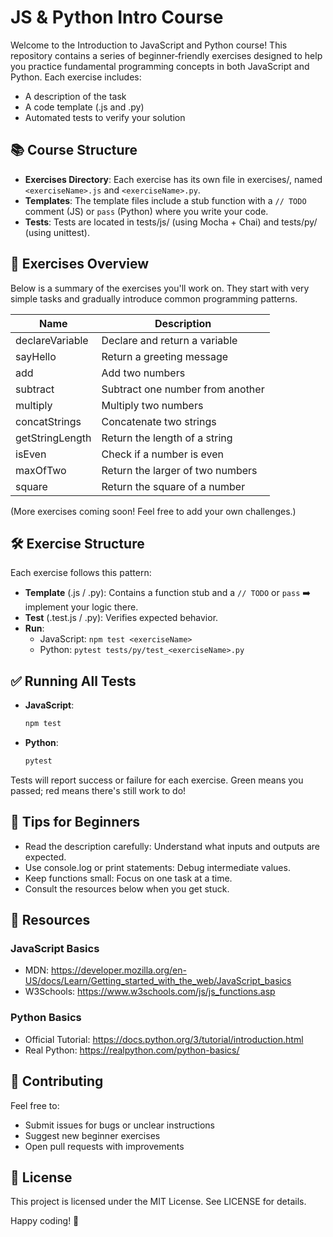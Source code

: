 # JS & Python Intro Course

Welcome to the Introduction to JavaScript and Python course! This repository contains a series of beginner‑friendly exercises designed to help you practice fundamental programming concepts in both JavaScript and Python. Each exercise includes:

- A description of the task
- A code template (.js and .py)
- Automated tests to verify your solution

## 📚 Course Structure

- **Exercises Directory**: Each exercise has its own file in exercises/, named `<exerciseName>.js` and `<exerciseName>.py`.
- **Templates**: The template files include a stub function with a `// TODO` comment (JS) or `pass` (Python) where you write your code.
- **Tests**: Tests are located in tests/js/ (using Mocha + Chai) and tests/py/ (using unittest).



## 📝 Exercises Overview

Below is a summary of the exercises you'll work on. They start with very simple tasks and gradually introduce common programming patterns.

| Name | Description |
|------|-------------|
| declareVariable | Declare and return a variable |
| sayHello | Return a greeting message |
| add | Add two numbers |
| subtract | Subtract one number from another |
| multiply | Multiply two numbers |
| concatStrings | Concatenate two strings |
| getStringLength | Return the length of a string |
| isEven | Check if a number is even |
| maxOfTwo | Return the larger of two numbers |
| square | Return the square of a number |

(More exercises coming soon! Feel free to add your own challenges.)

## 🛠️ Exercise Structure

Each exercise follows this pattern:

- **Template** (.js / .py): Contains a function stub and a `// TODO` or `pass` ➡️ implement your logic there.
- **Test** (.test.js / .py): Verifies expected behavior.
- **Run**:
  - JavaScript: `npm test <exerciseName>`
  - Python: `pytest tests/py/test_<exerciseName>.py`

## ✅ Running All Tests

- **JavaScript**:
  ```bash
  npm test
  ```

- **Python**:
  ```bash
  pytest
  ```

Tests will report success or failure for each exercise. Green means you passed; red means there's still work to do!

## 🎯 Tips for Beginners

- Read the description carefully: Understand what inputs and outputs are expected.
- Use console.log or print statements: Debug intermediate values.
- Keep functions small: Focus on one task at a time.
- Consult the resources below when you get stuck.

## 📖 Resources

### JavaScript Basics
- MDN: https://developer.mozilla.org/en-US/docs/Learn/Getting_started_with_the_web/JavaScript_basics
- W3Schools: https://www.w3schools.com/js/js_functions.asp

### Python Basics
- Official Tutorial: https://docs.python.org/3/tutorial/introduction.html
- Real Python: https://realpython.com/python-basics/

## 🤝 Contributing

Feel free to:
- Submit issues for bugs or unclear instructions
- Suggest new beginner exercises
- Open pull requests with improvements

## 📜 License

This project is licensed under the MIT License. See LICENSE for details.

Happy coding! 🎉

